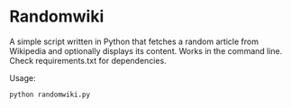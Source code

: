 # Randomwiki
A simple script written in Python that fetches a random article from Wikipedia and optionally displays its content.
Works in the command line.
Check requirements.txt for dependencies. 

Usage: 
```sh
python randomwiki.py
```